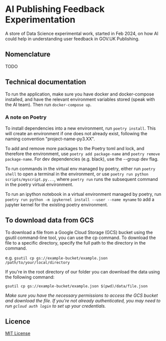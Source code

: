 # AI Publishing Feedback Experimentation

A store of Data Science experimental work, started in Feb 2024, on how AI could help in understanding user feedback in GOV.UK Publishing.

## Nomenclature

TODO

## Technical documentation

To run the application, make sure you have docker and docker-compose installed, and have the relevant environment variables stored (speak with the AI team). Then run `docker-compose up`.

### A note on Poetry

To install dependencies into a new environment, run `poetry install`. This will create an environment if one does not already exist, following the naming convention "project-name-py3.XX".

To add and remove more packages to the Poetry toml and lock, and therefore the environment, use `poetry add package-name` and `poetry remove package-name`. For dev dependencies (e.g. black), use the --group dev flag.

To run commands in the virtual env managed by poetry, either run `poetry shell` to open a terminal in the environment, or use `poetry run python scripts/myscript.py...`, where `poetry run` runs the subsequent command in the poetry virtual environment.

To run an ipython notebook in a virtual environment managed by poetry, run `poetry run python -m ipykernel install --user --name myname` to add a jupyter kernel for the existing poetry environment.

## To download data from GCS

To download a file from a Google Cloud Storage (GCS) bucket using the gsutil command-line tool, you can use the cp command.
To download the file to a specific directory, specify the full path to the directory in the command.

e.g. `gsutil cp gs://example-bucket/example.json /path/to/your/local/directory`

If you're in the root directory of our folder you can download the data using the following command:

`gsutil cp gs://example-bucket/example.json $(pwd)/data/file.json`

*Make sure you have the necessary permissions to access the GCS bucket and download the file. If you're not already authenticated,
you may need to run `gcloud auth login` to set up your credentials.*


## Licence

[MIT License](LICENSE)
